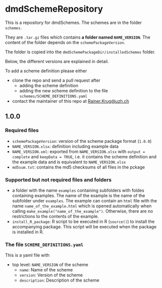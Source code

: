 # dmdSchemeRepository
This is a repository for dmdSchemes. The schemes are in the folder `schemes`.

They are `.tar.gz` files which contains **a folder named  `NAME_VERSION`**. The content of the folder depends on the `schemePackageVersion`.

The folder is copied into the `dmdSchemePackageDir/installedSchemes` folder.

Below, the different versions are explained in detail.

To add a scheme definition please either
- clone the repo and send a pull request after
	- adding the scheme definition
	- adding the new scheme definition to the file `schemes/SCHEME_DEFINITIONS.yaml` 
- contact the maintainer of this repo at Rainer.Krug@uzh.ch

## **1.0.0**

### Required files

- `schemePackageVersion`: version of the scheme package format (`1.0.0`)
- `NAME_VERSION.xlsx`: definition including example data
- `NAME_VERSION.xml`: exported from `NAME_VERSION.xlsx` with `output = complete` and `keepData = TRUE`, i.e. it contains the scheme definition and the example data and is equivalent to `NAME_VERSION.xlsx`
- `md5sum.txt`: contains the md5 checksums of all files in the pckage

### Supported but not required files and folders

- a folder with the name `examples` containing subfolders with foldes containing examples. The name of the example is the name of the subfolder under `examples`. The example can contain an `html` file with the name `name_of_the_example.html` which is opened automatically when calling `make_example("name_of_the_example")`. Otherwise, there are no restrictions to the contents of the example.
- `install_R_package`: R script to be executed in R (`source()`) to install the accompanying
  	package. This script will be executed when the package is installed in R.
  	
### The file `SCHEME_DEFINITIONS.yaml`
This is a yaml file with

- top level: `NAME_VERSION` of the scheme
	- `name`: Name of the scheme
  	- `version`: Version of the scheme
  	- `description`: Description of the scheme
